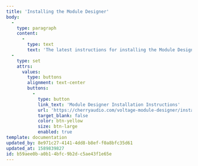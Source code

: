 ```yaml
---
title: 'Installing the Module Designer'
body:
  -
    type: paragraph
    content:
      -
        type: text
        text: 'The latest instructions for installing the Module Designer tool can be found on the Cherry Audio website here:'
  -
    type: set
    attrs:
      values:
        type: buttons
        alignment: text-center
        buttons:
          -
            type: button
            link_text: 'Module Designer Installation Instructions'
            url: 'https://cherryaudio.com/voltage-module-designer/install'
            target_blank: false
            color: btn-yellow
            size: btn-large
            enabled: true
template: documentation
updated_by: 8e971c27-4141-4dd8-b8ef-f0a8bfc35d61
updated_at: 1589839827
id: b59aee0b-a0b1-4bfc-9b2d-c5ae43f1e65e
---
```

